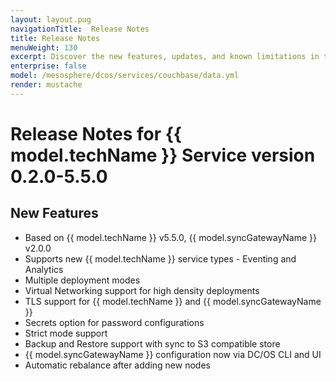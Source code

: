 ```yaml
---
layout: layout.pug
navigationTitle:  Release Notes
title: Release Notes
menuWeight: 130
excerpt: Discover the new features, updates, and known limitations in this release of the Couchbase Service
enterprise: false
model: /mesosphere/dcos/services/couchbase/data.yml
render: mustache
---
```


# Release Notes for {{ model.techName }} Service version 0.2.0-5.5.0

## New Features
* Based on {{ model.techName }} v5.5.0, {{ model.syncGatewayName }} v2.0.0
* Supports new {{ model.techName }} service types - Eventing and Analytics
* Multiple deployment modes
* Virtual Networking support for high density deployments
* TLS support for {{ model.techName }} and {{ model.syncGatewayName }}
* Secrets option for password configurations
* Strict mode support
* Backup and Restore support with sync to S3 compatible store
* {{ model.syncGatewayName }} configuration now via DC/OS CLI and UI
* Automatic rebalance after adding new nodes
